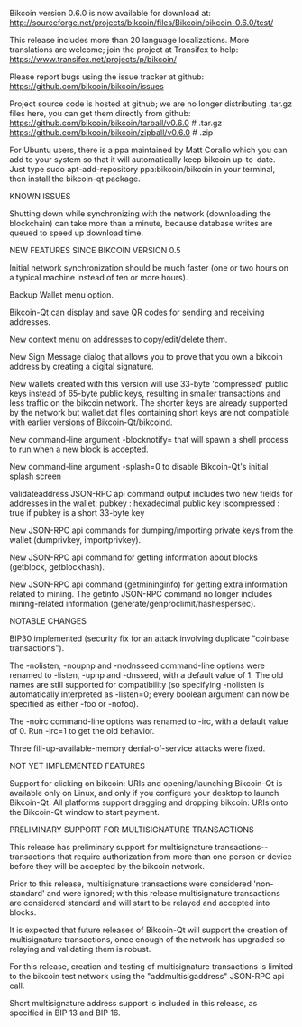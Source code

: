 Bikcoin version 0.6.0 is now available for download at:
http://sourceforge.net/projects/bikcoin/files/Bikcoin/bikcoin-0.6.0/test/

This release includes more than 20 language localizations.
More translations are welcome; join the
project at Transifex to help:
https://www.transifex.net/projects/p/bikcoin/

Please report bugs using the issue tracker at github:
https://github.com/bikcoin/bikcoin/issues

Project source code is hosted at github; we are no longer
distributing .tar.gz files here, you can get them
directly from github:
https://github.com/bikcoin/bikcoin/tarball/v0.6.0  # .tar.gz
https://github.com/bikcoin/bikcoin/zipball/v0.6.0  # .zip

For Ubuntu users, there is a ppa maintained by Matt Corallo which
you can add to your system so that it will automatically keep
bikcoin up-to-date.  Just type
sudo apt-add-repository ppa:bikcoin/bikcoin
in your terminal, then install the bikcoin-qt package.


KNOWN ISSUES

Shutting down while synchronizing with the network
(downloading the blockchain) can take more than a minute,
because database writes are queued to speed up download
time.


NEW FEATURES SINCE BIKCOIN VERSION 0.5

Initial network synchronization should be much faster
(one or two hours on a typical machine instead of ten or more
hours).

Backup Wallet menu option.

Bikcoin-Qt can display and save QR codes for sending
and receiving addresses.

New context menu on addresses to copy/edit/delete them.

New Sign Message dialog that allows you to prove that you
own a bikcoin address by creating a digital
signature.

New wallets created with this version will
use 33-byte 'compressed' public keys instead of
65-byte public keys, resulting in smaller
transactions and less traffic on the bikcoin
network. The shorter keys are already supported
by the network but wallet.dat files containing
short keys are not compatible with earlier
versions of Bikcoin-Qt/bikcoind.

New command-line argument -blocknotify=<command>
that will spawn a shell process to run <command> 
when a new block is accepted.

New command-line argument -splash=0 to disable
Bikcoin-Qt's initial splash screen

validateaddress JSON-RPC api command output includes
two new fields for addresses in the wallet:
pubkey : hexadecimal public key
iscompressed : true if pubkey is a short 33-byte key

New JSON-RPC api commands for dumping/importing
private keys from the wallet (dumprivkey, importprivkey).

New JSON-RPC api command for getting information about
blocks (getblock, getblockhash).

New JSON-RPC api command (getmininginfo) for getting
extra information related to mining. The getinfo
JSON-RPC command no longer includes mining-related
information (generate/genproclimit/hashespersec).



NOTABLE CHANGES

BIP30 implemented (security fix for an attack involving
duplicate "coinbase transactions").

The -nolisten, -noupnp and -nodnsseed command-line
options were renamed to -listen, -upnp and -dnsseed,
with a default value of 1. The old names are still
supported for compatibility (so specifying -nolisten
is automatically interpreted as -listen=0; every
boolean argument can now be specified as either
-foo or -nofoo).

The -noirc command-line options was renamed to
-irc, with a default value of 0. Run -irc=1 to
get the old behavior.

Three fill-up-available-memory denial-of-service
attacks were fixed.


NOT YET IMPLEMENTED FEATURES

Support for clicking on bikcoin: URIs and
opening/launching Bikcoin-Qt is available only on Linux,
and only if you configure your desktop to launch
Bikcoin-Qt. All platforms support dragging and dropping
bikcoin: URIs onto the Bikcoin-Qt window to start
payment.


PRELIMINARY SUPPORT FOR MULTISIGNATURE TRANSACTIONS

This release has preliminary support for multisignature
transactions-- transactions that require authorization
from more than one person or device before they
will be accepted by the bikcoin network.

Prior to this release, multisignature transactions
were considered 'non-standard' and were ignored;
with this release multisignature transactions are
considered standard and will start to be relayed
and accepted into blocks.

It is expected that future releases of Bikcoin-Qt
will support the creation of multisignature transactions,
once enough of the network has upgraded so relaying
and validating them is robust.

For this release, creation and testing of multisignature
transactions is limited to the bikcoin test network using
the "addmultisigaddress" JSON-RPC api call.

Short multisignature address support is included in this
release, as specified in BIP 13 and BIP 16.
